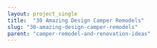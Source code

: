 ```yaml
---
layout: project_single
title:  "30 Amazing Design Camper Remodels"
slug: "30-amazing-design-camper-remodels"
parent: "camper-remodel-and-renovation-ideas"
---
```

 